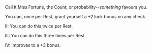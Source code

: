 Call it Miss Fortune, the Count, or probability--_something_ favours you.

You can, once per Rest, grant yourself a +2 luck bonus on any check. 

II: You can do this twice per Rest.

III: You can do this three times per Rest.

IV: Improves to a +3 bonus.
